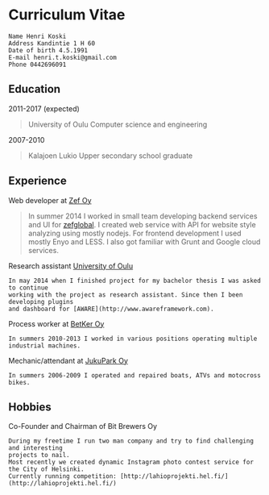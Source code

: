 # Curriculum Vitae

    Name Henri Koski
    Address Kandintie 1 H 60
    Date of birth 4.5.1991
    E-mail henri.t.koski@gmail.com
    Phone 0442696091

Education
---------

2011-2017 (expected)

> University of Oulu
> Computer science and engineering

2007-2010

> Kalajoen Lukio
> Upper secondary school graduate
  
Experience
----------

Web developer at [Zef Oy](http://www.zef.fi/en/home/)

> In summer 2014 I worked in small team developing backend services and UI for [zefglobal](http://apps.zefglobal.com/). I created web service with API for website style analyzing using mostly nodejs. For frontend development I used mostly Enyo and LESS. I also got familiar with Grunt and Google cloud services.

Research assistant [University of Oulu](http://www.oulu.fi/cse/)

    In may 2014 when I finished project for my bachelor thesis I was asked to continue
    working with the project as research assistant. Since then I been developing plugins
    and dashboard for [AWARE](http://www.awareframework.com). 
    
Process worker at [BetKer Oy](http://www.betker.fi/)

    In summers 2010-2013 I worked in various positions operating multiple industrial machines.

Mechanic/attendant at [JukuPark Oy](http://www.jukupark.fi/tmp_jukupark_kalajoki_site_0.asp?sua=12&lang=3&s=660)

    In summers 2006-2009 I operated and repaired boats, ATVs and motocross bikes.

Hobbies
----------
Co-Founder and Chairman of Bit Brewers Oy

    During my freetime I run two man company and try to find challenging and interesting
    projects to nail.
    Most recently we created dynamic Instagram photo contest service for the City of Helsinki.
    Currently running competition: [http://lahioprojekti.hel.fi/](http://lahioprojekti.hel.fi/)
